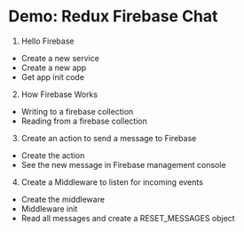 # Demo: Redux Firebase Chat

1. Hello Firebase
  * Create a new service
  * Create a new app
  * Get app init code
  
2. How Firebase Works
  * Writing to a firebase collection
  * Reading from a firebase collection

3. Create an action to send a message to Firebase
  * Create the action
  * See the new message in Firebase management console

4. Create a Middleware to listen for incoming events
  * Create the middleware
  * Middleware init
  * Read all messages and create a RESET_MESSAGES object
